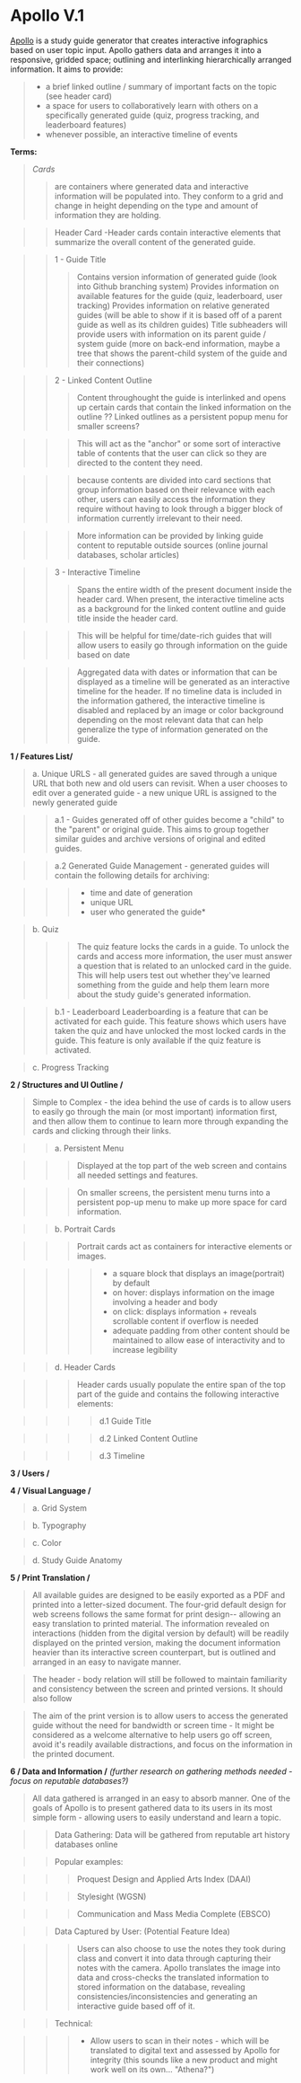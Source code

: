 # Apollo V.1

[Apollo](http://supersecretbanana.com/apollo-vis) is a study guide generator that creates interactive infographics based on user topic input. Apollo gathers data and arranges it into a responsive, gridded space; outlining and interlinking hierarchically arranged information. It aims to provide:

>- a brief linked outline / summary of important facts on the topic (see header card)
>- a space for users to collaboratively learn with others on a specifically generated guide (quiz, progress tracking, and leaderboard features)
>- whenever possible, an interactive timeline of events

**Terms:**

>*Cards*
>>are containers where generated data and interactive information will be populated into. They conform to a grid and change in height depending on the type and amount of information they are holding.

>>Header Card
>>-Header cards contain interactive elements that summarize the overall content of the generated guide.

>>1 - Guide Title
>>> Contains version information of generated guide (look into Github branching system)
>>> Provides information on available features for the guide (quiz, leaderboard, user tracking)
>>> Provides information on relative generated guides (will be able to show if it is based off of a parent guide as well as its children guides)
>>> Title subheaders will provide users with information on its parent guide / system guide (more on back-end information, maybe a tree that shows the parent-child system of the guide and their connections)

>>2 - Linked Content Outline
>>> Content throughought the guide is interlinked and opens up certain cards that contain the linked information on the outline
>>> ?? Linked outlines as a persistent popup menu for smaller screens?


>>> This will act as the "anchor" or some sort of interactive table of contents that the user can click so they are directed to the content they need.

>>> because contents are divided into card sections that group information based on their relevance with each other, users can easily access the information they require without having to look through a bigger block of information currently irrelevant to their need.

>>> More information can be provided by linking guide content to reputable outside sources (online journal databases, scholar articles)

>>3 - Interactive Timeline
>>> Spans the entire width of the present document inside the header card. When present, the interactive timeline acts as a background for the linked content outline and guide title inside the header card. 

>>> This will be helpful for time/date-rich guides that will allow users to easily go through information on the guide based on date

>>> Aggregated data with dates or information that can be displayed as a timeline
will be generated as an interactive timeline for the header. If no timeline data is included in the information gathered, the interactive timeline is disabled and
replaced by an image or color background depending on the most relevant data that can help generalize the type of information generated on the guide.

**1 / Features List/**

>a. Unique URLS - all generated guides are saved through a unique URL that both new and old users can revisit. When a user chooses to 
edit over a generated guide - a new unique URL is assigned to the newly generated guide 

>>a.1 - Guides generated off of other guides become a "child" to the "parent" or original guide. This aims to group together similar guides and archive versions of original and edited guides.
	
>>a.2 Generated Guide Management - generated guides will contain the following details for archiving:
	
>>>- time and date of generation
>>>- unique URL
>>>- user who generated the guide*

>b. Quiz
>>> The quiz feature locks the cards in a guide. To unlock the cards and access more information, the user must answer a question that is related to an unlocked card in the guide. This will help users test out whether they've learned something from the guide and help them learn more about the study guide's generated information.

>>b.1 - Leaderboard
Leaderboarding is a feature that can be activated for each guide. This feature shows which users have taken the quiz and have unlocked the most locked cards in the guide. This feature is only available if the quiz feature is activated.

>c. Progress Tracking

**2 / Structures and UI Outline /**

>Simple to Complex - the idea behind the use of cards is to allow users to easily go through the main (or most important) information first, and then allow them to continue to learn more through expanding the cards and clicking through their links.

>>a. Persistent Menu

>>>Displayed at the top part of the web screen and contains all needed settings and features. 

>>> On smaller screens, the persistent menu turns into a persistent pop-up menu to make up more space for card information. 

>>b. Portrait Cards

>>>Portrait cards act as containers for interactive elements or images.
	
>>>>- a square block that displays an image(portrait) by default
>>>>- on hover: displays information on the image involving a header and body
>>>>- on click: displays information + reveals scrollable content if overflow is needed
>>>>- adequate padding from other content should be maintained to allow ease of interactivity and to increase legibility
    
>>d. Header Cards
	
>>>Header cards usually populate the entire span of the top part of the guide and contains the following interactive elements:
	
>>>>d.1 Guide Title

>>>>d.2 Linked Content Outline
	
>>>>d.3 Timeline

**3 / Users /**

**4 / Visual Language /**

>a. Grid System
	
>b. Typography
	
>c. Color
	
>d. Study Guide Anatomy
	
**5 / Print Translation /**

>All available guides are designed to be easily exported as a PDF and printed into a letter-sized document. The four-grid default design for web screens follows the same format for print design-- allowing an easy translation to printed material. The information revealed on interactions (hidden from the digital version by default) will be readily displayed on the printed version, making the document information heavier than its interactive screen counterpart, but is outlined and arranged in an easy to navigate manner.
	
>The header - body relation will still be followed to maintain familiarity and consistency between the screen and printed versions. It should also follow 
	
>The aim of the print version is to allow users to access the generated guide without the need for bandwidth or screen time - It might be considered as a welcome alternative to help users go off screen, avoid it's readily available distractions, and focus on the information in the printed document.
	
**6 / Data and Information /** *(further research on gathering methods needed -focus on reputable databases?)*

>All data gathered is arranged in an easy to absorb manner. One of the goals of Apollo is to present gathered data to its users in its most simple form - allowing users to easily understand and learn a topic.
	
>>Data Gathering:
	Data will be gathered from reputable art history databases online
	
>>Popular examples:
	
>>>Proquest Design and Applied Arts Index (DAAI)
		
>>>Stylesight (WGSN)
		
>>>Communication and Mass Media Complete (EBSCO)
		
	
>>Data Captured by User: (Potential Feature Idea)
	
>>>Users can also choose to use the notes they took during class and convert it into data through capturing their notes with the camera. Apollo translates the image into data and cross-checks the translated information to stored information on the database, revealing consistencies/inconsistencies and generating an interactive guide based off of it.
	
>>Technical: 
	
>>>* Allow users to scan in their notes - which will be translated to digital text and assessed by Apollo for integrity (this sounds like a new product and might work well on its own... "Athena?")
